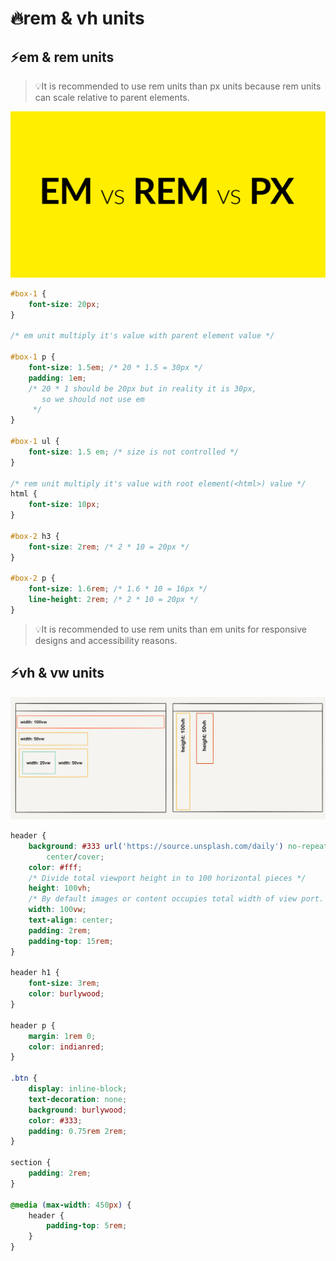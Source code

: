 # 🔥rem & vh units

## ⚡em & rem units

> 💡It is recommended to use rem units than px units because rem units can scale relative to parent elements.

<img src="./assets/images/rem.png" alt="rem" width="700px">

```css
#box-1 {
	font-size: 20px;
}

/* em unit multiply it's value with parent element value */

#box-1 p {
	font-size: 1.5em; /* 20 * 1.5 = 30px */
	padding: 1em;
	/* 20 * 1 should be 20px but in reality it is 30px,
	   so we should not use em
	 */
}

#box-1 ul {
	font-size: 1.5 em; /* size is not controlled */
}

/* rem unit multiply it's value with root element(<html>) value */
html {
	font-size: 10px;
}

#box-2 h3 {
	font-size: 2rem; /* 2 * 10 = 20px */
}

#box-2 p {
	font-size: 1.6rem; /* 1.6 * 10 = 16px */
	line-height: 2rem; /* 2 * 10 = 20px */
}
```

> 💡It is recommended to use rem units than em units for responsive designs and accessibility reasons.

## ⚡vh & vw units

<img src="./assets/images/vh.png" alt="view height">

```css
header {
	background: #333 url('https://source.unsplash.com/daily') no-repeat center
		center/cover;
	color: #fff;
	/* Divide total viewport height in to 100 horizontal pieces */
	height: 100vh;
	/* By default images or content occupies total width of view port. */
	width: 100vw;
	text-align: center;
	padding: 2rem;
	padding-top: 15rem;
}

header h1 {
	font-size: 3rem;
	color: burlywood;
}

header p {
	margin: 1rem 0;
	color: indianred;
}

.btn {
	display: inline-block;
	text-decoration: none;
	background: burlywood;
	color: #333;
	padding: 0.75rem 2rem;
}

section {
	padding: 2rem;
}

@media (max-width: 450px) {
	header {
		padding-top: 5rem;
	}
}
```
